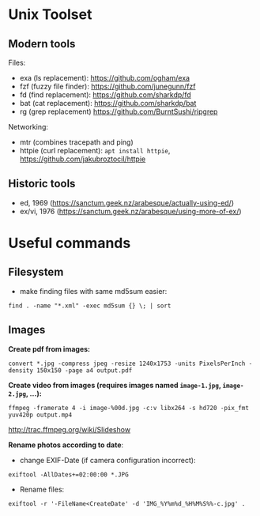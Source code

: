 # Unix Toolset

## Modern tools

Files:
* exa (ls replacement): https://github.com/ogham/exa
* fzf (fuzzy file finder): https://github.com/junegunn/fzf
* fd (find replacement): https://github.com/sharkdp/fd
* bat (cat replacement): https://github.com/sharkdp/bat
* rg (grep replacement) https://github.com/BurntSushi/ripgrep

Networking:
* mtr (combines tracepath and ping)
* httpie (curl replacement): `apt install httpie`, https://github.com/jakubroztocil/httpie


## Historic tools
* ed, 1969 (https://sanctum.geek.nz/arabesque/actually-using-ed/)
* ex/vi, 1976 (https://sanctum.geek.nz/arabesque/using-more-of-ex/)


# Useful commands
## Filesystem

* make finding files with same md5sum easier:

```
find . -name "*.xml" -exec md5sum {} \; | sort
```

## Images

**Create pdf from images:**

`convert *.jpg -compress jpeg -resize 1240x1753 -units PixelsPerInch -density 150x150 -page a4 output.pdf` 

**Create video from images (requires images named `image-1.jpg`, `image-2.jpg`, ...):**

`ffmpeg -framerate 4 -i image-%00d.jpg -c:v libx264 -s hd720 -pix_fmt yuv420p output.mp4`

http://trac.ffmpeg.org/wiki/Slideshow

**Rename photos according to date**:

* change EXIF-Date (if camera configuration incorrect):

`exiftool -AllDates+=02:00:00 *.JPG`

* Rename files:

`exiftool -r '-FileName<CreateDate' -d 'IMG_%Y%m%d_%H%M%S%%-c.jpg' .`

